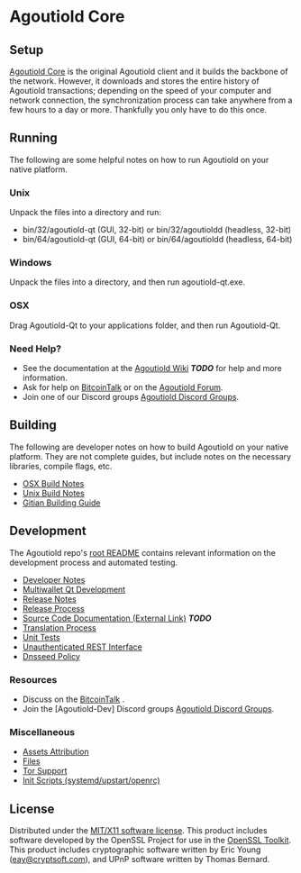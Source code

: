 Agoutiold Core
=====================

Setup
---------------------
[Agoutiold Core](http://Agoutioldcoin.com) is the original Agoutiold client and it builds the backbone of the network. However, it downloads and stores the entire history of Agoutiold transactions; depending on the speed of your computer and network connection, the synchronization process can take anywhere from a few hours to a day or more. Thankfully you only have to do this once.

Running
---------------------
The following are some helpful notes on how to run Agoutiold on your native platform.

### Unix

Unpack the files into a directory and run:

- bin/32/agoutiold-qt (GUI, 32-bit) or bin/32/agoutioldd (headless, 32-bit)
- bin/64/agoutiold-qt (GUI, 64-bit) or bin/64/agoutioldd (headless, 64-bit)

### Windows

Unpack the files into a directory, and then run agoutiold-qt.exe.

### OSX

Drag Agoutiold-Qt to your applications folder, and then run Agoutiold-Qt.

### Need Help?

* See the documentation at the [Agoutiold Wiki](https://en.bitcoin.it/wiki/Main_Page) ***TODO***
for help and more information.
* Ask for help on [BitcoinTalk](https://bitcointalk.org/index.php) or on the [Agoutiold Forum](http://Agoutioldcoin.com/).
* Join one of our Discord groups [Agoutiold Discord Groups](https://discord.gg/YcnvMqt).

Building
---------------------
The following are developer notes on how to build Agoutiold on your native platform. They are not complete guides, but include notes on the necessary libraries, compile flags, etc.

- [OSX Build Notes](build-osx.md)
- [Unix Build Notes](build-unix.md)
- [Gitian Building Guide](gitian-building.md)

Development
---------------------
The Agoutiold repo's [root README](https://github.com/eastcoastcrypto/Agoutiold/blob/master/README.md) contains relevant information on the development process and automated testing.

- [Developer Notes](developer-notes.md)
- [Multiwallet Qt Development](multiwallet-qt.md)
- [Release Notes](release-notes.md)
- [Release Process](release-process.md)
- [Source Code Documentation (External Link)](https://dev.visucore.com/bitcoin/doxygen/) ***TODO***
- [Translation Process](translation_process.md)
- [Unit Tests](unit-tests.md)
- [Unauthenticated REST Interface](REST-interface.md)
- [Dnsseed Policy](dnsseed-policy.md)

### Resources

* Discuss on the [BitcoinTalk](https://bitcointalk.org/index.php?topic=1262920.0) .
* Join the [Agoutiold-Dev] Discord groups [Agoutiold Discord Groups](https://discord.gg/YcnvMqt).

### Miscellaneous
- [Assets Attribution](assets-attribution.md)
- [Files](files.md)
- [Tor Support](tor.md)
- [Init Scripts (systemd/upstart/openrc)](init.md)

License
---------------------
Distributed under the [MIT/X11 software license](http://www.opensource.org/licenses/mit-license.php).
This product includes software developed by the OpenSSL Project for use in the [OpenSSL Toolkit](https://www.openssl.org/). This product includes
cryptographic software written by Eric Young ([eay@cryptsoft.com](mailto:eay@cryptsoft.com)), and UPnP software written by Thomas Bernard.
